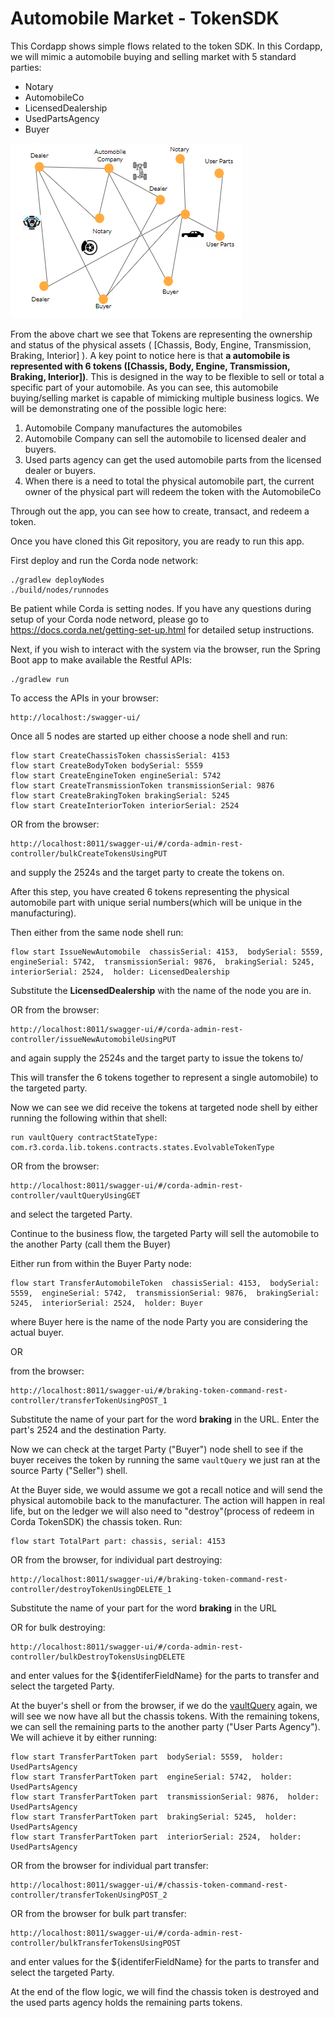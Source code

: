 
# Automobile Market - TokenSDK

This Cordapp shows simple flows related to the token SDK. In this Cordapp, we will mimic a automobile buying and selling market with 5 standard parties: 
- Notary
- AutomobileCo
- LicensedDealership
- UsedPartsAgency
- Buyer

![alt text](./diagram/automobile-node-network.png)

From the above chart we see that Tokens are representing the ownership and status of the physical assets ( [Chassis, Body, Engine, Transmission, Braking, Interior] ). A key point to notice here is that **a automobile is represented with 6 tokens ([Chassis, Body, Engine, Transmission, Braking, Interior])**. This is designed in the way to be flexible to sell or total a specific part of your automobile. As you can see, this automobile buying/selling market is capable of mimicking multiple business logics. We will be demonstrating one of the possible logic here:

1. Automobile Company manufactures the automobiles
2. Automobile Company can sell the automobile to licensed dealer and buyers. 
3. Used parts agency can get the used automobile parts from the licensed dealer or buyers. 
4. When there is a need to total the physical automobile part, the current owner of the physical part will redeem the token with the AutomobileCo

Through out the app, you can see how to create, transact, and redeem a token. 


Once you have cloned this Git repository, you are ready to run this app.

First deploy and run the Corda node network:

```
./gradlew deployNodes
./build/nodes/runnodes
```
Be patient while Corda is setting nodes. If you have any questions during setup of your Corda node netword, please go to https://docs.corda.net/getting-set-up.html for detailed setup instructions.

Next, if you wish to interact with the system via the browser, run the Spring Boot app to make available the Restful APIs:

```
./gradlew run
``` 

To access the APIs in your browser:

```
http://localhost:/swagger-ui/
```

Once all 5 nodes are started up either choose a node shell and run: 

```
flow start CreateChassisToken chassisSerial: 4153
flow start CreateBodyToken bodySerial: 5559
flow start CreateEngineToken engineSerial: 5742
flow start CreateTransmissionToken transmissionSerial: 9876
flow start CreateBrakingToken brakingSerial: 5245
flow start CreateInteriorToken interiorSerial: 2524
```

OR from the browser:

```
http://localhost:8011/swagger-ui/#/corda-admin-rest-controller/bulkCreateTokensUsingPUT
```
and supply the 2524s and the target party to create the tokens on.


After this step, you have created 6 tokens representing the physical automobile part with unique serial numbers(which will be unique in the manufacturing).
 
Then either from the same node shell run:

```
flow start IssueNewAutomobile  chassisSerial: 4153,  bodySerial: 5559,  engineSerial: 5742,  transmissionSerial: 9876,  brakingSerial: 5245,  interiorSerial: 2524,  holder: LicensedDealership
```
Substitute the __LicensedDealership__ with the name of the node you are in.

OR from the browser:

```
http://localhost:8011/swagger-ui/#/corda-admin-rest-controller/issueNewAutomobileUsingPUT
```

and again supply the 2524s and the target party to issue the tokens to/

This will transfer the 6 tokens together to represent a single automobile) to the targeted party. 

Now we can see we did receive the tokens at targeted node shell by either running the following within that shell: 

```
run vaultQuery contractStateType: com.r3.corda.lib.tokens.contracts.states.EvolvableTokenType
```

OR from the browser:

```
http://localhost:8011/swagger-ui/#/corda-admin-rest-controller/vaultQueryUsingGET
```
and select the targeted Party.

Continue to the business flow, the targeted Party will sell the automobile to the another Party (call them the Buyer)  

Either run from within the Buyer Party node: 

```
flow start TransferAutomobileToken  chassisSerial: 4153,  bodySerial: 5559,  engineSerial: 5742,  transmissionSerial: 9876,  brakingSerial: 5245,  interiorSerial: 2524,  holder: Buyer
```
where Buyer here is the name of the node Party you are considering the actual buyer.

OR

from the browser:

```
http://localhost:8011/swagger-ui/#/braking-token-command-rest-controller/transferTokenUsingPOST_1
```

Substitute the name of your part for the word __braking__ in the URL. Enter the part's 2524 and the destination Party.  


Now we can check at the target Party ("Buyer") node shell to see if the buyer receives the token by running the same `vaultQuery` we just ran at the source Party ("Seller") shell. 

At the Buyer side, we would assume we got a recall notice and will send the physical automobile back to the manufacturer. The action will happen in real life, but on the ledger we will also need to "destroy"(process of redeem in Corda TokenSDK) the chassis token. Run:

```
flow start TotalPart part: chassis, serial: 4153
```

OR from the browser, for individual part destroying:

```
http://localhost:8011/swagger-ui/#/braking-token-command-rest-controller/destroyTokenUsingDELETE_1
```

Substitute the name of your part for the word __braking__ in the URL

OR for bulk destroying:

```
http://localhost:8011/swagger-ui/#/corda-admin-rest-controller/bulkDestroyTokensUsingDELETE
```

and enter values for the ${identiferFieldName} for the parts to transfer and select the targeted Party.

At the buyer's shell or from the browser, if we do the [vaultQuery](https://docs.corda.net/docs/corda-os/api-vault-query.html#api-vault-query) again, we will see we now have all but the chassis tokens. With the remaining tokens, we can sell the remaining parts to the another party ("User Parts Agency"). We will achieve it by either running: 

```
flow start TransferPartToken part  bodySerial: 5559,  holder: UsedPartsAgency
flow start TransferPartToken part  engineSerial: 5742,  holder: UsedPartsAgency
flow start TransferPartToken part  transmissionSerial: 9876,  holder: UsedPartsAgency
flow start TransferPartToken part  brakingSerial: 5245,  holder: UsedPartsAgency
flow start TransferPartToken part  interiorSerial: 2524,  holder: UsedPartsAgency
```

OR from the browser for individual part transfer:

```
http://localhost:8011/swagger-ui/#/chassis-token-command-rest-controller/transferTokenUsingPOST_2
```

OR from the browser for bulk part transfer:
```
http://localhost:8011/swagger-ui/#/corda-admin-rest-controller/bulkTransferTokensUsingPOST
```

and enter values for the ${identiferFieldName} for the parts to transfer and select the targeted Party.

At the end of the flow logic, we will find the chassis token is destroyed and the used parts agency holds the remaining parts tokens. 





